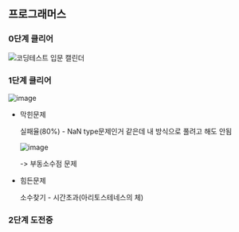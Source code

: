 ## 프로그래머스
### 0단계 클리어
![코딩테스트 입문 캘린더](https://user-images.githubusercontent.com/82068552/228738197-1d85dfa8-b442-4860-b8e8-0579ec321486.png)
### 1단계 클리어
![image](https://user-images.githubusercontent.com/82068552/229432327-52783131-f851-4653-abd7-ec5aeb98f1f5.png)
- 막힌문제

  실패율(80%) - NaN type문제인거 같은데 내 방식으로 풀려고 해도 안됨
  
  ![image](https://user-images.githubusercontent.com/82068552/229716701-6bb1d163-16e2-4f7b-8b47-557be0d2009c.png)
  
  -> 부동소수점 문제
  
- 힘든문제

  소수찾기 - 시간초과(아리토스테네스의 체)
### 2단계 도전중
